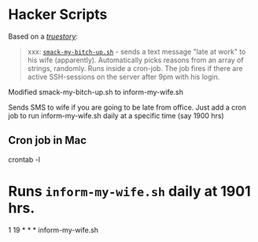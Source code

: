 # Hacker Scripts

Based on a _[truestory](https://www.jitbit.com/alexblog/249-now-thats-what-i-call-a-hacker/)_:


> xxx: [`smack-my-bitch-up.sh`](https://github.com/NARKOZ/hacker-scripts/blob/master/smack-my-bitch-up.sh) - sends a text message "late at work" to his wife (apparently). Automatically picks reasons from an array of strings, randomly. Runs inside a cron-job. The job fires if there are active SSH-sessions on the server after 9pm with his login.



Modified smack-my-bitch-up.sh to inform-my-wife.sh


Sends SMS to wife if you are going to be late from office. Just add a cron job to run inform-my-wife.sh daily at a specific time (say 1900 hrs)

## Cron job in Mac

crontab -l

# Runs `inform-my-wife.sh` daily at 1901 hrs.
1	19	*	*	*	inform-my-wife.sh
